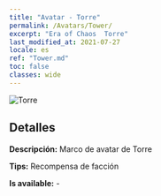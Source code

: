 ```yaml
---
title: "Avatar - Torre"
permalink: /Avatars/Tower/
excerpt: "Era of Chaos  Torre"
last_modified_at: 2021-07-27
locale: es
ref: "Tower.md"
toc: false
classes: wide
---
```

 ![Torre](/images/a/avatarFrame_5.png)

## Detalles

 **Descripción:** Marco de avatar de Torre 

 **Tips:** Recompensa de facción 

 **Is available:**  - 

